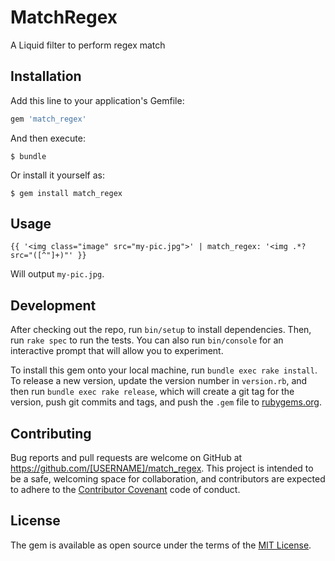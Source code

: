 # MatchRegex

A Liquid filter to perform regex match

## Installation

Add this line to your application's Gemfile:

```ruby
gem 'match_regex'
```

And then execute:

    $ bundle

Or install it yourself as:

    $ gem install match_regex

## Usage

```
{{ '<img class="image" src="my-pic.jpg">' | match_regex: '<img .*?src="([^"]+)"' }}
```

Will output `my-pic.jpg`.

## Development

After checking out the repo, run `bin/setup` to install dependencies. Then, run `rake spec` to run the tests. You can also run `bin/console` for an interactive prompt that will allow you to experiment.

To install this gem onto your local machine, run `bundle exec rake install`. To release a new version, update the version number in `version.rb`, and then run `bundle exec rake release`, which will create a git tag for the version, push git commits and tags, and push the `.gem` file to [rubygems.org](https://rubygems.org).

## Contributing

Bug reports and pull requests are welcome on GitHub at https://github.com/[USERNAME]/match_regex. This project is intended to be a safe, welcoming space for collaboration, and contributors are expected to adhere to the [Contributor Covenant](http://contributor-covenant.org) code of conduct.


## License

The gem is available as open source under the terms of the [MIT License](http://opensource.org/licenses/MIT).
